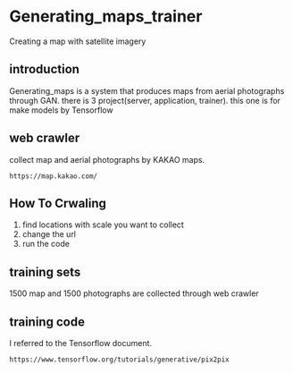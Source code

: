 # Generating_maps_trainer
Creating a map with satellite imagery

## introduction
Generating_maps is a system that produces maps from aerial photographs through GAN.
there is 3 project(server, application, trainer).
this one is for make models by Tensorflow

## web crawler
collect map and aerial photographs by KAKAO maps.

    https://map.kakao.com/

## How To Crwaling
1. find locations with scale you want to collect
2. change the url
3. run the code

## training sets
1500 map and 1500 photographs are collected through web crawler

## training code
I referred to the Tensorflow document.

    https://www.tensorflow.org/tutorials/generative/pix2pix

